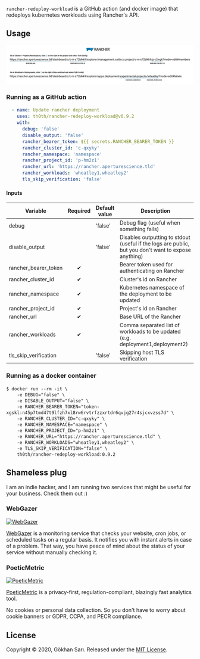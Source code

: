 `rancher-redeploy-workload` is a GitHub action (and docker image) that redeploys kubernetes workloads using Rancher's API.

## Usage

![Hint](hint.png)

### Running as a GitHub action

```yaml
  - name: Update rancher deployment
    uses: th0th/rancher-redeploy-workload@v0.9.2
    with:
      debug: 'false'
      disable_output: 'false'
      rancher_bearer_token: ${{ secrets.RANCHER_BEARER_TOKEN }}
      rancher_cluster_id: 'c-qxyky'
      rancher_namespace: 'namespace'
      rancher_project_id: 'p-hm2z1'
      rancher_url: 'https://rancher.aperturescience.tld'
      rancher_workloads: 'wheatley1,wheatley2'
      tls_skip_verification: 'false'
```

#### Inputs

| Variable              | Required | Default value | Description                                                                                          |
|-----------------------|:--------:|---------------|------------------------------------------------------------------------------------------------------|
| debug                 |          | 'false'       | Debug flag (useful when something fails)                                                             |
| disable_output        |          | 'false'       | Disables outputting to stdout (useful if the logs are public, but you don't want to expose anything) |
| rancher_bearer_token  |    ✔     |               | Bearer token used for authenticating on Rancher                                                      |
| rancher_cluster_id    |    ✔     |               | Cluster's id on Rancher                                                                              |
| rancher_namespace     |    ✔     |               | Kubernetes namespace of the deployment to be updated                                                 |
| rancher_project_id    |    ✔     |               | Project's id on Rancher                                                                              |
| rancher_url           |    ✔     |               | Base URL of the Rancher                                                                              |
| rancher_workloads     |    ✔     |               | Comma separated list of workloads to be updated (e.g. deployment1,deployment2)                       |
| tls_skip_verification |          | 'false'       | Skipping host TLS verification                                                                       |

### Running as a docker container

```shell script
$ docker run --rm -it \
    -e DEBUG="false" \
    -e DISABLE_OUTPUT="false" \
    -e RANCHER_BEARER_TOKEN="token-xgskl:n45p7tmd47t9lfzh7xl8rw6rvtrfzzxrtdr6qvjg27r4sjcxvzss7d" \
    -e RANCHER_CLUSTER_ID="c-qxyky" \
    -e RANCHER_NAMESPACE="namespace" \
    -e RANCHER_PROJECT_ID="p-hm2z1" \
    -e RANCHER_URL="https://rancher.aperturescience.tld" \
    -e RANCHER_WORKLOADS="wheatley1,wheatley2" \
    -e TLS_SKIP_VERIFICATION="false" \
    th0th/rancher-redeploy-workload:0.9.2
```

## Shameless plug

I am an indie hacker, and I am running two services that might be useful for your business. Check them out :)

### WebGazer

[<img alt="WebGazer" src="https://user-images.githubusercontent.com/698079/162474223-f7e819c4-4421-4715-b8a2-819583550036.png" width="256" />](https://www.webgazer.io/?utm_source=github&utm_campaign=rancher-redeploy-workload-readme)

[WebGazer](https://www.webgazer.io/?utm_source=github&utm_campaign=rancher-redeploy-workload-readme) is a monitoring
service that checks your website, cron jobs, or scheduled tasks on a regular basis. It notifies
you with instant alerts in case of a problem. That way, you have peace of mind about the status of your service without
manually checking it.

### PoeticMetric

[<img alt="PoeticMetric" src="https://user-images.githubusercontent.com/698079/162474946-7c4565ba-5097-4a42-8821-d087e6f56a5d.png" width="256" />](https://www.poeticmetric.com/?utm_source=github&utm_campaign=rancher-redeploy-workload-readme)

[PoeticMetric](https://www.poeticmetric.com/?utm_source=github&utm_campaign=rancher-redeploy-workload-readme) is a
privacy-first, regulation-compliant, blazingly fast analytics tool.

No cookies or personal data collection. So you don't have to worry about cookie banners or GDPR, CCPA, and PECR
compliance.

## License

Copyright © 2020, Gökhan Sarı. Released under the [MIT License](LICENSE).
